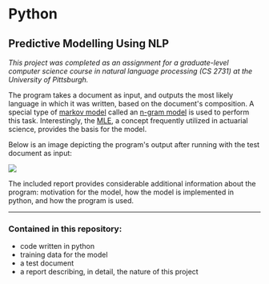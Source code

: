 # Python
## Predictive Modelling Using NLP

*This project was completed as an assignment for a graduate-level computer science course in natural language processing (CS 2731) at the University of Pittsburgh.* 

The program takes a document as input, and outputs the most likely language in which it was written, based on the document's composition. A special type of [markov model](https://en.wikipedia.org/wiki/Markov_chain) called an [n-gram model](https://en.wikipedia.org/wiki/N-gram) is used to perform this task. Interestingly, the [MLE](https://en.wikipedia.org/wiki/Maximum_likelihood_estimation), a concept frequently utilized in actuarial science, provides the basis for the model.

Below is an image depicting the program's output after running with the test document as input:

<img src = "https://github.com/JosephKnittel/Python/blob/main/Images/output.png">

The included report provides considerable additional information about the program: motivation for the model, how the model is implemented in python, and how the program is used. 

<hr>

### Contained in this repository: 

- code written in python
- training data for the model
- a test document
- a report describing, in detail, the nature of this project
